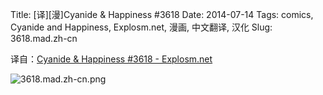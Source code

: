 Title: [译][漫]Cyanide & Happiness #3618
Date: 2014-07-14
Tags: comics, Cyanide and Happiness, Explosm.net, 漫画, 中文翻译, 汉化
Slug: 3618.mad.zh-cn

译自：[Cyanide & Happiness #3618 - Explosm.net](http://explosm.net/comics/3618/)


![3618.mad.zh-cn.png](/static/images/comics/3618.mad.zh-cn.png)

